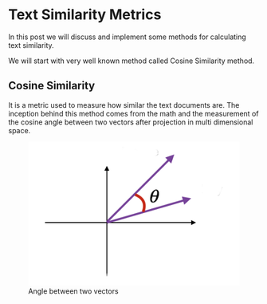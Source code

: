 # Text Similarity Metrics

In this post we will discuss and implement some methods for calculating text similarity.

We will start with very well known method called Cosine Similarity method.

## Cosine Similarity
It is a metric used to measure how similar the text documents are. The inception behind this method comes from the math and the measurement of the cosine angle between two vectors after projection in multi dimensional space.
<p align="center">
<figure>
  <img src="res/angle.png" alt=".." title="Angle between two vectors" />
  <figcaption>Angle between two vectors</figcaption>
</figure>
</p>
